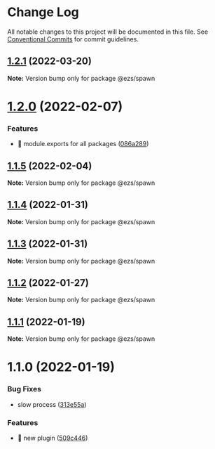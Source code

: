 # Change Log

All notable changes to this project will be documented in this file.
See [Conventional Commits](https://conventionalcommits.org) for commit guidelines.

## [1.2.1](https://github.com/Inist-CNRS/ezs/compare/@ezs/spawn@1.2.0...@ezs/spawn@1.2.1) (2022-03-20)

**Note:** Version bump only for package @ezs/spawn





# [1.2.0](https://github.com/Inist-CNRS/ezs/compare/@ezs/spawn@1.1.5...@ezs/spawn@1.2.0) (2022-02-07)


### Features

* 🎸 module.exports for all packages ([086a289](https://github.com/Inist-CNRS/ezs/commit/086a289ccbaa5c72ee7bc6652ab3c6c6b5578138))





## [1.1.5](https://github.com/Inist-CNRS/ezs/compare/@ezs/spawn@1.1.4...@ezs/spawn@1.1.5) (2022-02-04)

**Note:** Version bump only for package @ezs/spawn





## [1.1.4](https://github.com/Inist-CNRS/ezs/compare/@ezs/spawn@1.1.3...@ezs/spawn@1.1.4) (2022-01-31)

**Note:** Version bump only for package @ezs/spawn





## [1.1.3](https://github.com/Inist-CNRS/ezs/compare/@ezs/spawn@1.1.2...@ezs/spawn@1.1.3) (2022-01-31)

**Note:** Version bump only for package @ezs/spawn





## [1.1.2](https://github.com/Inist-CNRS/ezs/compare/@ezs/spawn@1.1.1...@ezs/spawn@1.1.2) (2022-01-27)

**Note:** Version bump only for package @ezs/spawn





## [1.1.1](https://github.com/Inist-CNRS/ezs/compare/@ezs/spawn@1.1.0...@ezs/spawn@1.1.1) (2022-01-19)

**Note:** Version bump only for package @ezs/spawn





# 1.1.0 (2022-01-19)


### Bug Fixes

* slow process ([313e55a](https://github.com/Inist-CNRS/ezs/commit/313e55a6534ba7607da4a09574423941b795d32d))


### Features

* 🎸 new plugin ([509c446](https://github.com/Inist-CNRS/ezs/commit/509c446b8a371e4ed7bb0dc3ee17b819f4f81c31))
